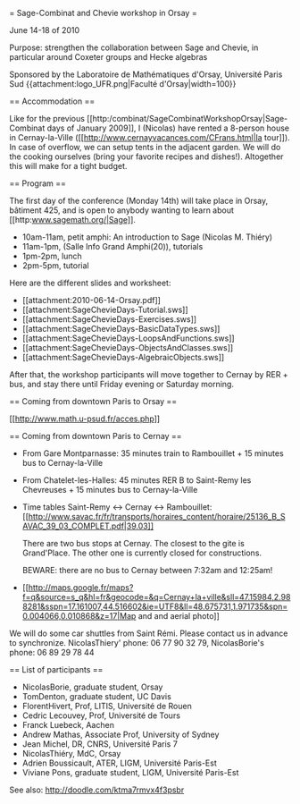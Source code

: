 = Sage-Combinat and Chevie workshop in Orsay =

June 14-18 of 2010

Purpose: strengthen the collaboration between Sage and Chevie, in
particular around Coxeter groups and Hecke algebras

Sponsored by the Laboratoire de Mathématiques d'Orsay, Université Paris Sud {{attachment:logo_UFR.png|Faculté d'Orsay|width=100}}

== Accommodation ==

Like for the previous [[http:/combinat/SageCombinatWorkshopOrsay|Sage-Combinat days of January 2009]], I (Nicolas) have rented a 8-person house in Cernay-la-Ville
([[http://www.cernayvacances.com/CFrans.html|la tour]]). In case of overflow, we can setup tents in the adjacent garden.
We will do the cooking ourselves (bring your favorite recipes and dishes!). Altogether this will make for a tight budget.

== Program ==

The first day of the conference (Monday 14th) will take place in
Orsay, bâtiment 425, and is open to anybody wanting to learn about
[[http:www.sagemath.org/|Sage]].

 * 10am-11am, petit amphi: An introduction to Sage (Nicolas M. Thiéry)
 * 11am-1pm, (Salle Info Grand Amphi(20)), tutorials
 * 1pm-2pm, lunch
 * 2pm-5pm, tutorial

Here are the different slides and worksheet:
 * [[attachment:2010-06-14-Orsay.pdf]]
 * [[attachment:SageChevieDays-Tutorial.sws]]
 * [[attachment:SageChevieDays-Exercises.sws]]
 * [[attachment:SageChevieDays-BasicDataTypes.sws]]
 * [[attachment:SageChevieDays-LoopsAndFunctions.sws]]
 * [[attachment:SageChevieDays-ObjectsAndClasses.sws]]
 * [[attachment:SageChevieDays-AlgebraicObjects.sws]]

After that, the workshop participants will move together to Cernay by
RER + bus, and stay there until Friday evening or Saturday morning.

== Coming from downtown Paris to Orsay ==

[[http://www.math.u-psud.fr/acces.php]]

== Coming from downtown Paris to Cernay ==

 * From Gare Montparnasse: 35 minutes train to Rambouillet + 15 minutes bus to Cernay-la-Ville
 * From Chatelet-les-Halles: 45 minutes RER B to Saint-Remy les Chevreuses + 15 minutes bus to Cernay-la-Ville

 * Time tables Saint-Remy <-> Cernay <-> Rambouillet:
   [[http://www.savac.fr/fr/transports/horaires_content/horaire/25136_B_SAVAC_39_03_COMPLET.pdf|39.03]]

   There are two bus stops at Cernay. The closest to the gite is Grand'Place. The other one is currently closed for constructions.

   BEWARE: there are no bus to Cernay between 7:32am and 12:25am!

 * [[http://maps.google.fr/maps?f=q&source=s_q&hl=fr&geocode=&q=Cernay+la+ville&sll=47.15984,2.988281&sspn=17.161007,44.516602&ie=UTF8&ll=48.675731,1.971735&spn=0.004066,0.010868&z=17|Map and and aerial photo]]


We will do some car shuttles from Saint Rémi. Please contact us in
advance to synchronize. NicolasThiery' phone: 06 77 90 32 79,
NicolasBorie's phone: 06 89 29 78 44

== List of participants ==

 * NicolasBorie, graduate student, Orsay
 * TomDenton, graduate student, UC Davis
 * FlorentHivert, Prof, LITIS, Université de Rouen
 * Cedric Lecouvey, Prof, Université de Tours
 * Franck Luebeck, Aachen
 * Andrew Mathas, Associate Prof, University of Sydney
 * Jean Michel, DR, CNRS, Université Paris 7
 * NicolasThiéry, MdC, Orsay
 * Adrien Boussicault, ATER, LIGM, Université Paris-Est
 * Viviane Pons, graduate student, LIGM, Université Paris-Est

See also: http://doodle.com/ktma7rmvx4f3psbr
